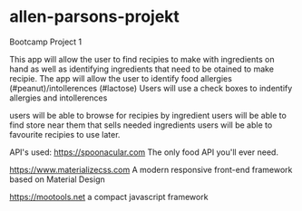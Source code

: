 # allen-parsons-projekt
Bootcamp Project 1

This app will allow the user to find recipies to make with ingredients on hand as well as identifying ingredients that need to be otained to make recipie.
The app will allow the user to identify food allergies (#peanut)/intollerences (#lactose)
Users will use a check boxes to indentify allergies and intollerences

users will be able to browse for recipies by ingredient
users will be able to find store near them that sells needed ingredients
users will be able to favourite recipies to use later.


API's used:
https://spoonacular.com
The only food API you'll ever need.

https://www.materializecss.com
A modern responsive front-end framework based on Material Design

https://mootools.net
a compact javascript framework